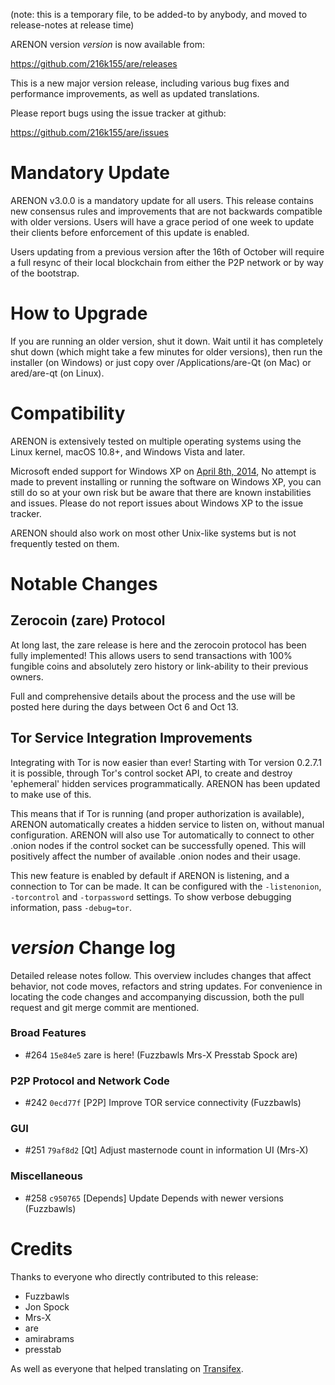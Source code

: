 (note: this is a temporary file, to be added-to by anybody, and moved to release-notes at release time)

ARENON version *version* is now available from:

  <https://github.com/216k155/are/releases>

This is a new major version release, including various bug fixes and
performance improvements, as well as updated translations.

Please report bugs using the issue tracker at github:

  <https://github.com/216k155/are/issues>

Mandatory Update
==============

ARENON v3.0.0 is a mandatory update for all users. This release contains new consensus rules and improvements that are not backwards compatible with older versions. Users will have a grace period of one week to update their clients before enforcement of this update is enabled.

Users updating from a previous version after the 16th of October will require a full resync of their local blockchain from either the P2P network or by way of the bootstrap.

How to Upgrade
==============

If you are running an older version, shut it down. Wait until it has completely shut down (which might take a few minutes for older versions), then run the installer (on Windows) or just copy over /Applications/are-Qt (on Mac) or ared/are-qt (on Linux).

Compatibility
==============

ARENON is extensively tested on multiple operating systems using
the Linux kernel, macOS 10.8+, and Windows Vista and later.

Microsoft ended support for Windows XP on [April 8th, 2014](https://www.microsoft.com/en-us/WindowsForBusiness/end-of-xp-support),
No attempt is made to prevent installing or running the software on Windows XP, you
can still do so at your own risk but be aware that there are known instabilities and issues.
Please do not report issues about Windows XP to the issue tracker.

ARENON should also work on most other Unix-like systems but is not
frequently tested on them.

Notable Changes
===============

Zerocoin (zare) Protocol
---------------------

At long last, the zare release is here and the zerocoin protocol has been fully implemented! This allows users to send transactions with 100% fungible coins and absolutely zero history or link-ability to their previous owners.

Full and comprehensive details about the process and the use will be posted here during the days between Oct 6 and Oct 13.

Tor Service Integration Improvements
---------------------

Integrating with Tor is now easier than ever! Starting with Tor version 0.2.7.1 it is possible, through Tor's control socket API, to create and destroy 'ephemeral' hidden services programmatically. ARENON has been updated to make use of this.

This means that if Tor is running (and proper authorization is available), ARENON automatically creates a hidden service to listen on, without manual configuration. ARENON will also use Tor automatically to connect to other .onion nodes if the control socket can be successfully opened. This will positively affect the number of available .onion nodes and their usage.

This new feature is enabled by default if ARENON is listening, and a connection to Tor can be made. It can be configured with the `-listenonion`, `-torcontrol` and `-torpassword` settings. To show verbose debugging information, pass `-debug=tor`.

*version* Change log
=================

Detailed release notes follow. This overview includes changes that affect
behavior, not code moves, refactors and string updates. For convenience in locating
the code changes and accompanying discussion, both the pull request and
git merge commit are mentioned.

### Broad Features
- #264 `15e84e5` zare is here! (Fuzzbawls Mrs-X Presstab Spock are)

### P2P Protocol and Network Code
- #242 `0ecd77f` [P2P] Improve TOR service connectivity (Fuzzbawls)

### GUI
- #251 `79af8d2` [Qt] Adjust masternode count in information UI (Mrs-X)

### Miscellaneous
- #258 `c950765` [Depends] Update Depends with newer versions (Fuzzbawls)

Credits
=======

Thanks to everyone who directly contributed to this release:
- Fuzzbawls
- Jon Spock
- Mrs-X
- are
- amirabrams
- presstab

As well as everyone that helped translating on [Transifex](https://www.transifex.com/projects/p/216k155-translations/).

